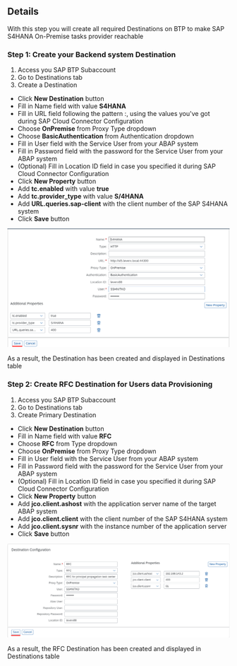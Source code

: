 ## Details

With this step you will create all required Destinations on BTP to make SAP S4HANA On-Premise tasks provider reachable


### Step 1: Create your Backend system Destination 

1. Access you SAP BTP Subaccount
2. Go to Destinations tab
3. Create a Destination

- Click **New Destination** button
- Fill in Name field with value **S4HANA**
- Fill in URL field following the pattern <Virtual Host>:<Virtual Port>, using the values you've got during SAP Cloud Connector Configuration
- Choose **OnPremise** from Proxy Type dropdown
- Choose **BasicAuthentication** from Authentication dropdown
- Fill in User field with the Service User from your ABAP system
- Fill in Password field with the password for the Service User from your ABAP system
- (Optional) Fill in Location ID field in case you specified it during SAP Cloud Connector Configuration
- Click **New Property** button
- Add **tc.enabled** with value **true**
- Add **tc.provider_type** with value **S/4HANA**
- Add **URL.queries.sap-client** with the client number of the SAP S4HANA system
- Click **Save** button

![Destination](./Images/1.3.1.png "Destination")

As a result, the Destination has been created and displayed in Destinations table


### Step 2: Create RFC Destination for Users data Provisioning

1. Access you SAP BTP Subaccount
2. Go to Destinations tab
3. Create Primary Destination

- Click **New Destination** button
- Fill in Name field with value **RFC**
- Choose **RFC** from Type dropdown
- Choose **OnPremise** from Proxy Type dropdown
- Fill in User field with the Service User from your ABAP system
- Fill in Password field with the password for the Service User from your ABAP system
- (Optional) Fill in Location ID field in case you specified it during SAP Cloud Connector Configuration
- Click **New Property** button
- Add **jco.client.ashost** with the application server name of the target ABAP system
- Add **jco.client.client** with the client number of the SAP S4HANA system
- Add **jco.client.sysnr** with the instance number of the application server
- Click **Save** button

![RFC Destination](./Images/2.3.1.png "RFC Destination")


As a result, the RFC Destination has been created and displayed in Destinations table
